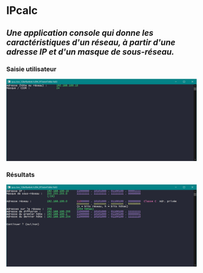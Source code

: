 # IPcalc
## ***Une application console qui donne les caractéristiques d'un réseau, à partir d'une adresse IP et d'un masque de sous-réseau.***  

### Saisie utilisateur  
![Saisie utilisateur](captures/ipcalc_saisie_utilisateur.png)

### Résultats   
![Résultats](captures/ipcalc_resultats.png)
